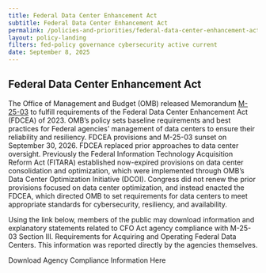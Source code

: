 ```yaml
---
title: Federal Data Center Enhancement Act
subtitle: Federal Data Center Enhancement Act
permalink: /policies-and-priorities/federal-data-center-enhancement-act/
layout: policy-landing
filters: fed-policy governance cybersecurity active current
date: September 8, 2025
---
```

## Federal Data Center Enhancement Act ##

The Office of Management and Budget (OMB) released Memorandum [M-25-03](https://bidenwhitehouse.archives.gov/wp-content/uploads/2025/01/M-25-03_Implementation-Guidance-for-the-Federal-Data-Center-Enhancement-Act.pdf) to fulfill requirements of the Federal Data Center Enhancement Act (FDCEA) of 2023. OMB’s policy sets baseline requirements and best practices for Federal agencies’ management of data centers to ensure their reliability and resiliency. FDCEA provisions and M-25-03 sunset on September 30, 2026.
FDCEA replaced prior approaches to data center oversight. Previously the Federal Information Technology Acquisition Reform Act (FITARA) established now-expired provisions on data center consolidation and optimization, which were implemented through OMB’s Data Center Optimization Initiative (DCOI). Congress did not renew the prior provisions focused on data center optimization, and instead enacted the FDCEA, which directed OMB to set requirements for data centers to meet appropriate standards for cybersecurity, resiliency, and availability.

Using the link below, members of the public may download information and explanatory statements related to CFO Act agency compliance with M-25-03 Section III. Requirements for Acquiring and Operating Federal Data Centers. This information was reported directly by the agencies themselves.

Download Agency Compliance Information Here
